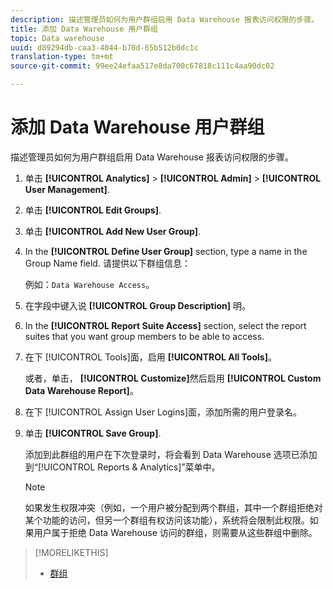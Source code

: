 ```yaml
---
description: 描述管理员如何为用户群组启用 Data Warehouse 报表访问权限的步骤。
title: 添加 Data Warehouse 用户群组
topic: Data warehouse
uuid: d89294db-caa3-4044-b70d-65b512b0dc1c
translation-type: tm+mt
source-git-commit: 99ee24efaa517e8da700c67818c111c4aa90dc02

---
```



# 添加 Data Warehouse 用户群组

描述管理员如何为用户群组启用 Data Warehouse 报表访问权限的步骤。

1. 单击 **[!UICONTROL Analytics]** > **[!UICONTROL Admin]** > **[!UICONTROL User Management]**.
1. 单击 **[!UICONTROL Edit Groups]**.
1. 单击 **[!UICONTROL Add New User Group]**.
1. In the **[!UICONTROL Define User Group]** section, type a name in the Group Name field. 请提供以下群组信息：

   例如：`Data Warehouse Access`。
1. 在字段中键入说 **[!UICONTROL Group Description]** 明。
1. In the **[!UICONTROL Report Suite Access]** section, select the report suites that you want group members to be able to access.
1. 在下 [!UICONTROL Tools]面，启用 **[!UICONTROL All Tools]**。

   或者，单击， **[!UICONTROL Customize]**&#x200B;然后启用 **[!UICONTROL Custom Data Warehouse Report]**。

1. 在下 [!UICONTROL Assign User Logins]面，添加所需的用户登录名。
1. 单击 **[!UICONTROL Save Group]**.

   添加到此群组的用户在下次登录时，将会看到 Data Warehouse 选项已添加到“[!UICONTROL Reports & Analytics]”菜单中。

   >[!NOTE]
   >
   >如果发生权限冲突（例如，一个用户被分配到两个群组，其中一个群组拒绝对某个功能的访问，但另一个群组有权访问该功能），系统将会限制此权限。如果用户属于拒绝 Data Warehouse 访问的群组，则需要从这些群组中删除。

>[!MORELIKETHIS]
>
>* [群组 ](/help/admin/user-management2/c-user-groups/groups.md)

